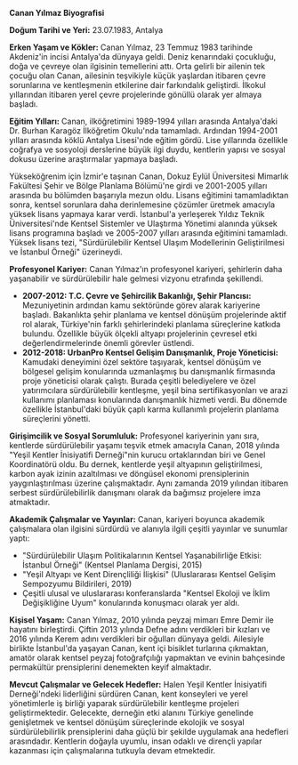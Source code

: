 **Canan Yılmaz Biyografisi**

**Doğum Tarihi ve Yeri:** 23.07.1983, Antalya

**Erken Yaşam ve Kökler:**
Canan Yılmaz, 23 Temmuz 1983 tarihinde Akdeniz'in incisi Antalya'da dünyaya geldi. Deniz kenarındaki çocukluğu, doğa ve çevreye olan ilgisinin temellerini attı. Orta gelirli bir ailenin tek çocuğu olan Canan, ailesinin teşvikiyle küçük yaşlardan itibaren çevre sorunlarına ve kentleşmenin etkilerine dair farkındalık geliştirdi. İlkokul yıllarından itibaren yerel çevre projelerinde gönüllü olarak yer almaya başladı.

**Eğitim Yılları:**
Canan, ilköğretimini 1989-1994 yılları arasında Antalya'daki Dr. Burhan Karagöz İlköğretim Okulu'nda tamamladı. Ardından 1994-2001 yılları arasında köklü Antalya Lisesi'nde eğitim gördü. Lise yıllarında özellikle coğrafya ve sosyoloji derslerine büyük ilgi duydu, kentlerin yapısı ve sosyal dokusu üzerine araştırmalar yapmaya başladı.

Yükseköğrenim için İzmir'e taşınan Canan, Dokuz Eylül Üniversitesi Mimarlık Fakültesi Şehir ve Bölge Planlama Bölümü'ne girdi ve 2001-2005 yılları arasında bu bölümden başarıyla mezun oldu. Lisans eğitimini tamamladıktan sonra, kentsel sorunlara daha derinlemesine çözümler üretmek amacıyla yüksek lisans yapmaya karar verdi. İstanbul'a yerleşerek Yıldız Teknik Üniversitesi'nde Kentsel Sistemler ve Ulaştırma Yönetimi alanında yüksek lisans programına başladı ve 2005-2007 yılları arasında eğitimini tamamladı. Yüksek lisans tezi, "Sürdürülebilir Kentsel Ulaşım Modellerinin Geliştirilmesi ve İstanbul Örneği" üzerineydi.

**Profesyonel Kariyer:**
Canan Yılmaz'ın profesyonel kariyeri, şehirlerin daha yaşanabilir ve sürdürülebilir hale gelmesi vizyonu etrafında şekillendi.

*   **2007-2012: T.C. Çevre ve Şehircilik Bakanlığı, Şehir Plancısı:** Mezuniyetinin ardından kamu sektöründe görev alarak kariyerine başladı. Bakanlıkta şehir planlama ve kentsel dönüşüm projelerinde aktif rol alarak, Türkiye'nin farklı şehirlerindeki planlama süreçlerine katkıda bulundu. Özellikle büyük ölçekli altyapı projelerinin çevresel etki değerlendirmelerinde önemli görevler üstlendi.
*   **2012-2018: UrbanPro Kentsel Gelişim Danışmanlık, Proje Yöneticisi:** Kamudaki deneyimini özel sektöre taşıyarak, kentsel dönüşüm ve bölgesel gelişim konularında uzmanlaşmış bu danışmanlık firmasında proje yöneticisi olarak çalıştı. Burada çeşitli belediyelere ve özel yatırımcılara sürdürülebilir kentleşme, yeşil bina sertifikasyonları ve arazi kullanımı planlaması konularında danışmanlık hizmeti verdi. Bu dönemde özellikle İstanbul'daki büyük çaplı karma kullanımlı projelerin planlama süreçlerini yönetti.

**Girişimcilik ve Sosyal Sorumluluk:**
Profesyonel kariyerinin yanı sıra, kentlerde sürdürülebilir yaşamı teşvik etmek amacıyla Canan, 2018 yılında "Yeşil Kentler İnisiyatifi Derneği"nin kurucu ortaklarından biri ve Genel Koordinatörü oldu. Bu dernek, kentlerde yeşil altyapının geliştirilmesi, karbon ayak izinin azaltılması ve döngüsel ekonomi prensiplerinin yaygınlaştırılması üzerine çalışmaktadır. Aynı zamanda 2019 yılından itibaren serbest sürdürülebilirlik danışmanı olarak da bağımsız projelere imza atmaktadır.

**Akademik Çalışmalar ve Yayınlar:**
Canan, kariyeri boyunca akademik çalışmalara olan ilgisini sürdürdü ve alanıyla ilgili çeşitli yayınlar ve sunumlar yaptı:

*   "Sürdürülebilir Ulaşım Politikalarının Kentsel Yaşanabilirliğe Etkisi: İstanbul Örneği" (Kentsel Planlama Dergisi, 2015)
*   "Yeşil Altyapı ve Kent Dirençliliği İlişkisi" (Uluslararası Kentsel Gelişim Sempozyumu Bildirileri, 2019)
*   Çeşitli ulusal ve uluslararası konferanslarda "Kentsel Ekoloji ve İklim Değişikliğine Uyum" konularında konuşmacı olarak yer aldı.

**Kişisel Yaşam:**
Canan Yılmaz, 2010 yılında peyzaj mimarı Emre Demir ile hayatını birleştirdi. Çiftin 2013 yılında Defne adını verdikleri bir kızları ve 2016 yılında Kerem adını verdikleri bir oğulları dünyaya geldi. Ailesiyle birlikte İstanbul'da yaşayan Canan, kent içi bisiklet turlarına çıkmaktan, amatör olarak kentsel peyzaj fotoğrafçılığı yapmaktan ve evinin bahçesinde permakültür prensiplerini denemekten keyif almaktadır.

**Mevcut Çalışmalar ve Gelecek Hedefler:**
Halen Yeşil Kentler İnisiyatifi Derneği'ndeki liderliğini sürdüren Canan, kent konseyleri ve yerel yönetimlerle iş birliği yaparak sürdürülebilir kentleşme projeleri geliştirmektedir. Gelecekte, derneğin etki alanını Türkiye genelinde genişletmek ve kentsel dönüşüm süreçlerinde ekolojik ve sosyal sürdürülebilirlik prensiplerini daha güçlü bir şekilde uygulamak ana hedefleri arasındadır. Kentlerin doğayla uyumlu, insan odaklı ve dirençli yapılar kazanması için çalışmalarına tutkuyla devam etmektedir.